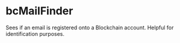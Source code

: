 bcMailFinder
============

Sees if an email is registered onto a Blockchain account.  Helpful for identification purposes.
